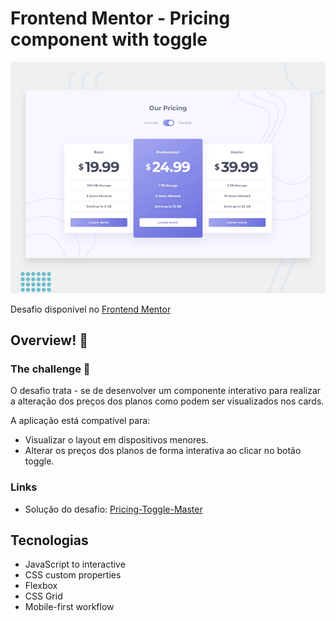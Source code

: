 # Frontend Mentor - Pricing component with toggle

![Design preview for the Pricing component with toggle coding challenge](./design/desktop-preview.jpg)


Desafio disponível no [Frontend Mentor](https://www.frontendmentor.io)

## Overview! 👋

### The challenge 🚀

O desafio trata - se de desenvolver um componente interativo para realizar a alteração dos preços dos planos como podem ser visualizados nos cards.

A aplicação está compatível para:

- Visualizar o layout em dispositivos menores.
- Alterar os preços dos planos de forma interativa ao clicar no botão toggle.

### Links

- Solução do desafio: [Pricing-Toggle-Master](https://matheus2004a.github.io/Pricing-Toggle-Master/)

## Tecnologias

- JavaScript to interactive
- CSS custom properties
- Flexbox
- CSS Grid
- Mobile-first workflow